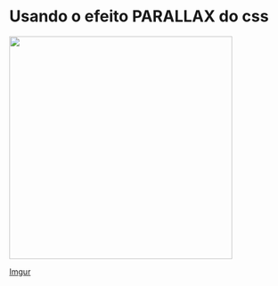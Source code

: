 # Usando o efeito PARALLAX do css

<img src="https://media.giphy.com/media/jfTRH0F7Ikn0ruVtiC/giphy.gif" width="400" height="400"/>

[Imgur](https://imgur.com/3W8AtBz)

